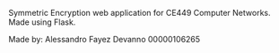 Symmetric Encryption web application for CE449 Computer Networks. Made using Flask.

Made by:
Alessandro Fayez Devanno
00000106265
